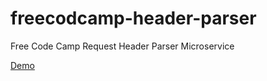 # freecodcamp-header-parser
Free Code Camp Request Header Parser Microservice

[Demo](https://desolate-headland-63163.herokuapp.com/)